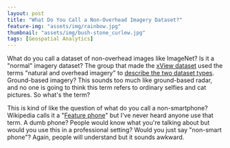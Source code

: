 ```yaml
---
layout: post
title: "What Do You Call a Non-Overhead Imagery Dataset?"
feature-img: "assets/img/rainbow.jpg"
thumbnail: "assets/img/bush-stone_curlew.jpg"
tags: [Geospatial Analytics]
---
```


What do you call a dataset of non-overhead images like ImageNet? Is it a "normal" imagery dataset? The group that made the [xView dataset](http://xviewdataset.org/) used the terms "natural and overhead imagery" to [describe the two dataset types](https://arxiv.org/pdf/1802.07856.pdf). Ground-based imagery? This sounds too much like ground-based radar, and no one is going to think this term refers to ordinary selfies and cat pictures. So what's the term?

This is kind of like the question of what do you call a non-smartphone? Wikipedia calls it a "[Feature phone](https://en.wikipedia.org/wiki/Feature_phone)" but I've never heard anyone use that term. A dumb phone? People would know what you're talking about but would you use this in a professional setting? Would you just say "non-smart phone"? Again, people will understand but it sounds awkward.
